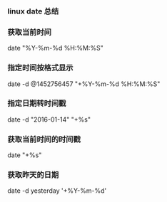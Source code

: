 ### linux date 总结

### 获取当前时间
date "%Y-%m-%d %H:%M:%S"

### 指定时间按格式显示
date -d @1452756457 "+%Y-%m-%d %H:%M:%S"

### 指定日期转时间戳
date -d "2016-01-14" "+%s"

### 获取当前时间的时间戳
date "+%s"

### 获取昨天的日期
date -d yesterday '+%Y-%m-%d'
